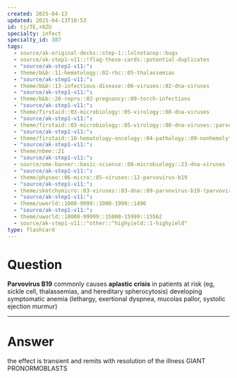 ```yaml
---
created: 2025-04-13
updated: 2025-04-13T10:53
id: tj/TE,+8ZU
specialty: infect
specialty_id: 387
tags:
  - source/ak-original-decks::step-1::lolnotacop::bugs
  - source/ak-step1-v11::!flag-these-cards::potential-duplicates
  - "source/ak-step1-v11:": 
  - theme/b&b::11-hematology::02-rbc::05-thalassemias
  - "source/ak-step1-v11:": 
  - theme/b&b::13-infectious-disease::06-viruses::02-dna-viruses
  - "source/ak-step1-v11:": 
  - theme/b&b::20-repro::02-pregnancy::09-torch-infections
  - "source/ak-step1-v11:": 
  - theme/firstaid::03-microbiology::05-virology::08-dna-viruses
  - "source/ak-step1-v11:": 
  - theme/firstaid::03-microbiology::05-virology::08-dna-viruses::parvovirus-b19
  - "source/ak-step1-v11:": 
  - theme/firstaid::10-hematology-oncology::04-pathology::09-nonhemolytic-normocytic-anemia::parvovirus-b19
  - "source/ak-step1-v11:": 
  - theme/nbme::21
  - "source/ak-step1-v11:": 
  - source/ome-banner::basic-science::08-microbiology::23-dna-viruses
  - "source/ak-step1-v11:": 
  - theme/physeo::06-micro::05-viruses::12-parvovirus-b19
  - "source/ak-step1-v11:": 
  - theme/sketchymicro::03-viruses::03-dna::09-parvovirus-b19-(parvoviridae)
  - "source/ak-step1-v11:": 
  - theme/uworld::1000-9999::1000-1999::1496
  - "source/ak-step1-v11:": 
  - theme/uworld::10000-99999::15000-15999::15562
  - source/ak-step1-v11::^other::^highyield::1-highyield"
type: flashcard
---
```


# Question
**Parvovirus B19** commonly causes **aplastic crisis** in patients at risk (eg, sickle cell, thalassemias, and hereditary spherocytosis) developing symptomatic anemia (lethargy, exertional dyspnea, mucolas pallor, systolic ejection murmur)

---

# Answer
the effect is transient and remits with resolution of the illness  GIANT PRONORMOBLASTS